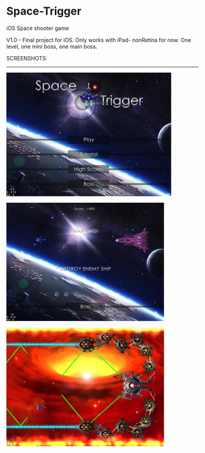 Space-Trigger
=============

iOS Space shooter game

V1.0 - Final project for iOS. Only works with iPad- nonRetina for now. One level, one mini boss, one main boss.

SCREENSHOTS:
____________

![Alt text](title.jpg "Screenshot 1")

![Alt text](level.jpg "Screenshot 1")

![Alt text](boss.jpg "Screenshot 1")

